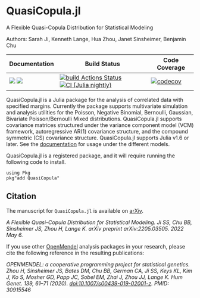 # QuasiCopula.jl
A Flexible Quasi-Copula Distribution for Statistical Modeling

Authors: Sarah Ji, Kenneth Lange, Hua Zhou, Janet Sinsheimer, Benjamin Chu

| **Documentation** | **Build Status** | **Code Coverage**  |
|-------------------|------------------|--------------------|
| [![](https://img.shields.io/badge/docs-dev-blue.svg)](https://OpenMendel.github.io/QuasiCopula.jl/dev) [![](https://img.shields.io/badge/docs-stable-blue.svg)](https://OpenMendel.github.io/QuasiCopula.jl/stable) | [![build Actions Status](https://github.com/OpenMendel/QuasiCopula.jl/workflows/CI/badge.svg)](https://github.com/OpenMendel/QuasiCopula.jl/actions) [![CI (Julia nightly)](https://github.com/openmendel/QuasiCopula.jl/workflows/JuliaNightly/badge.svg)](https://github.com/OpenMendel/QuasiCopula.jl/actions/workflows/JuliaNightly.yml)| [![codecov](https://codecov.io/gh/OpenMendel/QuasiCopula.jl/branch/master/graph/badge.svg?token=YyPqiFpIM1)](https://codecov.io/gh/OpenMendel/QuasiCopula.jl) |

QuasiCopula.jl is a Julia package for the analysis of correlated data with specified margins. Currently the package supports multivariate simulation and analysis utilities for the Poisson, Negative Binomial, Bernoulli, Gaussian, Bivariate Poisson/Bernoulli Mixed distributions. QuasiCopula.jl supports covariance matrices structured under the variance component model (VCM) framework, autoregressive AR(1) covariance structure, and the compound symmetric (CS) covariance structure. QuasiCopula.jl supports Julia v1.6 or later. See the [documentation](https://openmendel.github.io/QuasiCopula.jl/dev/) for usage under the different models.

QuasiCopula.jl is a registered package, and it will require running the following code to install. 

```{julia}
using Pkg
pkg"add QuasiCopula"
```

## Citation
The manuscript for `QuasiCopula.jl` is available on [arXiv](https://arxiv.org/abs/2205.03505).

*A Flexible Quasi-Copula Distribution for Statistical Modeling. Ji SS, Chu BB, Sinsheimer JS, Zhou H, Lange K. arXiv preprint arXiv:2205.03505. 2022 May 6.*

If you use other [OpenMendel](https://openmendel.github.io) analysis packages in your research, please cite the following reference in the resulting publications:

*OPENMENDEL: a cooperative programming project for statistical genetics. Zhou H, Sinsheimer JS, Bates DM, Chu BB, German CA, Ji SS, Keys KL, Kim J, Ko S, Mosher GD, Papp JC, Sobel EM, Zhai J, Zhou JJ, Lange K. Hum Genet. 139, 61–71 (2020). [doi:10.1007/s00439-019-02001-z](10.1007/s00439-019-02001-z). PMID: 30915546*
